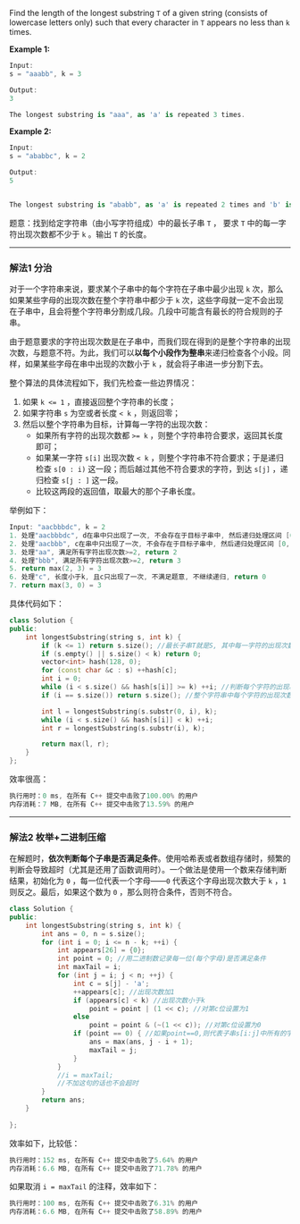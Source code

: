  Find the length of the longest substring `T` of a given string (consists of lowercase letters only) such that every character in `T` appears no less than `k` times.

**Example 1:** 
```swift
Input:
s = "aaabb", k = 3

Output:
3

The longest substring is "aaa", as 'a' is repeated 3 times.
```

**Example 2:** 
```swift
Input:
s = "ababbc", k = 2

Output:
5


The longest substring is "ababb", as 'a' is repeated 2 times and 'b' is repeated 3 times.
```
题意：找到给定字符串（由小写字符组成）中的最长子串 `T` ， 要求 `T` 中的每一字符出现次数都不少于 `k` 。输出 `T` 的长度。

---
### 解法1 分治
对于一个字符串来说，要求某个子串中的每个字符在子串中最少出现 `k` 次，那么如果某些字母的出现次数在整个字符串中都少于 `k` 次，这些字母就一定不会出现在子串中，且会将整个字符串分割成几段。几段中可能含有最长的符合规则的子串。

由于题意要求的字符出现次数是在子串中，而我们现在得到的是整个字符串的出现次数，与题意不符。为此，我们可以**以每个小段作为整串**来递归检查各个小段。同样，如果某些字母在串中出现的次数小于 `k` ，就会将子串进一步分割下去。

整个算法的具体流程如下，我们先检查一些边界情况：
1. 如果 `k <= 1` ，直接返回整个字符串的长度；
2. 如果字符串 `s` 为空或者长度 `< k` ，则返回零；
3. 然后以整个字符串为目标，计算每一字符的出现次数：
	- 如果所有字符的出现次数都 `>= k` ，则整个字符串符合要求，返回其长度即可；
	- 如果某一字符 `s[i]` 出现次数 `< k` ，则整个字符串不符合要求；于是递归检查 `s[0 : i)` 这一段；而后越过其他不符合要求的字符，到达 `s[j]` ，递归检查 `s[j : ]` 这一段。
	- 比较这两段的返回值，取最大的那个子串长度。

举例如下：
```cpp
Input: "aacbbbdc", k = 2
1. 处理"aacbbbdc", d在串中只出现了一次, 不会存在于目标子串中, 然后递归处理区间 [0, 5], [7, 7]
2. 处理"aacbbb", c在串中只出现了一次, 不会存在于目标子串中, 然后递归处理区间 [0, 1], [3, 5]
3. 处理"aa", 满足所有字符出现次数>=2, return 2
4. 处理"bbb", 满足所有字符出现次数>=2, return 3
5. return max(2, 3) = 3
6. 处理"c", 长度小于k, 且c只出现了一次, 不满足题意, 不继续递归, return 0
7. return max(3, 0) = 3 
```
具体代码如下：
```cpp
class Solution {
public:
    int longestSubstring(string s, int k) {
        if (k <= 1) return s.size(); //最长子串T就是S, 其中每一字符的出现次数都>=k
        if (s.empty() || s.size() < k) return 0; 
        vector<int> hash(128, 0);
        for (const char &c : s) ++hash[c];
        int i = 0;
        while (i < s.size() && hash[s[i]] >= k) ++i; //判断每个字符的出现次数是否>=k
        if (i == s.size()) return s.size(); //整个字符串中每个字符的出现次数都>=k

        int l = longestSubstring(s.substr(0, i), k);
        while (i < s.size() && hash[s[i]] < k) ++i;
        int r = longestSubstring(s.substr(i), k);

        return max(l, r);
    }
};
```
效率很高：
```cpp
执行用时：0 ms, 在所有 C++ 提交中击败了100.00% 的用户
内存消耗：7 MB, 在所有 C++ 提交中击败了13.59% 的用户
```
---
### 解法2 枚举+二进制压缩
在解题时，**依次判断每个子串是否满足条件**。使用哈希表或者数组存储时，频繁的判断会导致超时（尤其是还用了函数调用时）。一个做法是使用一个数来存储判断结果，初始化为 `0` ，每一位代表一个字母——`0` 代表这个字母出现次数大于 `k` ，`1` 则反之。最后，如果这个数为 `0` ，那么则符合条件，否则不符合。
```cpp
class Solution {
public:
    int longestSubstring(string s, int k) {
        int ans = 0, n = s.size();
        for (int i = 0; i <= n - k; ++i) {
            int appears[26] = {0};
            int point = 0; //用二进制数记录每一位(每个字母)是否满足条件
            int maxTail = i;
            for (int j = i; j < n; ++j) {
                int c = s[j] - 'a';
                ++appears[c]; //出现次数加1
                if (appears[c] < k) //出现次数小于k
                    point = point | (1 << c); //对第c位设置为1
                else 
                    point = point & (~(1 << c)); //对第c位设置为0
                if (point == 0) { //如果point==0,则代表子串s[i:j]中所有的字母都符合规则
                    ans = max(ans, j - i + 1);
                    maxTail = j;
                }
            }
            //i = maxTail;
            //不加这句的话也不会超时
        }
        return ans;
    }
    
};
```
效率如下，比较低：
```cpp
执行用时：152 ms, 在所有 C++ 提交中击败了5.64% 的用户
内存消耗：6.6 MB, 在所有 C++ 提交中击败了71.78% 的用户
```
如果取消 `i = maxTail` 的注释，效率如下：
```cpp
执行用时：100 ms, 在所有 C++ 提交中击败了6.31% 的用户
内存消耗：6.6 MB, 在所有 C++ 提交中击败了58.89% 的用户
```
